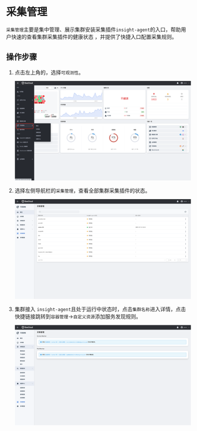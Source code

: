 # 采集管理

`采集管理`主要是集中管理、展示集群安装采集插件`insight-agent`的入口，帮助用户快速的查看集群采集插件的健康状态 ，并提供了快捷入口配置采集规则。

## 操作步骤

1. 点击左上角的，选择`可观测性`。

    ![一级导航](../../images/collectmanage01.png)

2. 选择左侧导航栏的`采集管理`，查看全部集群采集插件的状态。

    ![集群列表](../../images/collectmanage02.png)

3. 集群接入 `insight-agent`且处于运行中状态时，点击`集群名称`进入详情，点击快捷链接跳转到`容器管理`->`自定义资源`添加服务发现规则。

    ![集群详情](../../images/collectmanage03.png)
